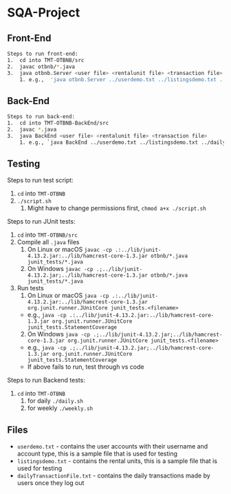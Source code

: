 # SQA-Project

## Front-End
```Bash
Steps to run front-end:
1.  cd into TMT-OTBNB/src
2.  javac otbnb/*.java
3.  java otbnb.Server <user file> <rentalunit file> <transaction file>
    1. e.g.,  'java otbnb.Server ../userdemo.txt ../listingsdemo.txt ../dailyTransactionFile.txt'
```


## Back-End
```Bash
Steps to run back-end:
1.  cd into TMT-OTBNB-BackEnd/src
2.  javac *.java
3.  java BackEnd <user file> <rentalunit file> <transaction file>
    1. e.g., `java BackEnd ../userdemo.txt ../listingsdemo.txt ../dailyTransactionFile.txt`
```


## Testing
Steps to run test script:
1. `cd` into `TMT-OTBNB`
2. `./script.sh`
    1. Might have to change permissions first, `chmod a+x ./script.sh` 

Steps to run JUnit tests:
1. `cd` into `TMT-OTBNB/src`
2. Compile all `.java` files
    1. On Linux or macOS `javac -cp .:../lib/junit-4.13.2.jar:../lib/hamcrest-core-1.3.jar otbnb/*.java junit_tests/*.java`
    2. On Windows `javac -cp .;../lib/junit-4.13.2.jar;../lib/hamcrest-core-1.3.jar otbnb/*.java junit_tests/*.java`
4. Run tests
    1. On Linux or macOS `java -cp .:../lib/junit-4.13.2.jar:../lib/hamcrest-core-1.3.jar org.junit.runner.JUnitCore junit_tests.<filename>`
    - e.g., `java -cp .:../lib/junit-4.13.2.jar:../lib/hamcrest-core-1.3.jar org.junit.runner.JUnitCore junit_tests.StatementCoverage`
    2. On Windows `java -cp .;../lib/junit-4.13.2.jar;../lib/hamcrest-core-1.3.jar org.junit.runner.JUnitCore junit_tests.<filename>`
    - e.g., `java -cp .;../lib/junit-4.13.2.jar;../lib/hamcrest-core-1.3.jar org.junit.runner.JUnitCore junit_tests.StatementCoverage`    
    - If above fails to run, test through vs code 


Steps to run Backend tests:
1. `cd` into `TMT-OTBNB`
    1. for daily `./daily.sh` 
    2. for weekly `./weekly.sh`

## Files
- `userdemo.txt` - contains the user accounts with their username and account type, this is a sample file that is used for testing
- `listingsdemo.txt` - contains the rental units, this is a sample file that is used for testing
- `dailyTransactionFile.txt` - contains the daily transactions made by users once they log out
